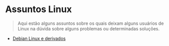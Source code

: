 # Assuntos Linux
> Aqui estão alguns assuntos sobre os quais deixam alguns usuários de Linux na dúvida sobre alguns problemas ou determinadas soluções.

- [Debian Linux e derivados](#assuntos-linux "Debian Linux e derivados")

